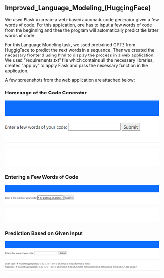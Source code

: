 ## Improved_Language_Modeling_(HuggingFace)

We used Flask to create a web-based automatic code generator given a few words of code. For this application, one has to input a few words of code from the beginning and then the program will automatically predict the latter words of code.

For this Language Modeling task, we used pretrained GPT2 from HuggigFace to predict the next words in a sequence. Then we created the necassary frontend using html to display the process in a web application. We used "requirements.txt" file which contains all the necessary libraries, created "app.py" to apply Flask and pass the necessary function in the application.

A few screenshots from the web application are attached below:

### Homepage of the Code Generator
![Home Page](https://github.com/aimanlameesa/Natural-Language-Processing/blob/main/Assignments/Improved_Language_Modeling_(HuggingFace)/images/homepage.png)

### Entering a Few Words of Code
![Entering Few Words Codes](https://github.com/aimanlameesa/Natural-Language-Processing/blob/main/Assignments/Improved_Language_Modeling_(HuggingFace)/images/input1.png)

### Prediction Based on Given Input 
![Prediction Based Given Input Codes](https://github.com/aimanlameesa/Natural-Language-Processing/blob/main/Assignments/Improved_Language_Modeling_(HuggingFace)/images/output1.png)
